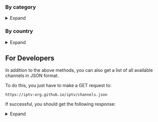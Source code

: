  ### By category
<details>
<summary>Expand</summary>
<br>
<!-- prettier-ignore -->
<table>
	<thead>
		<tr><th align="left">Category</th><th align="right">Channels</th><th align="left">Playlist</th></tr>
	</thead>
	<tbody>
		<tr><td align="left">Auto</td><td align="right">6</td><td align="left"><code>https://iptv-org.github.io/iptv/categories/auto.m3u</code></td></tr>
		<tr><td align="left">Business</td><td align="right">70</td><td align="left"><code>https://iptv-org.github.io/iptv/categories/business.m3u</code></td></tr>
		<tr><td align="left">Classic</td><td align="right">22</td><td align="left"><code>https://iptv-org.github.io/iptv/categories/classic.m3u</code></td></tr>
		<tr><td align="left">Comedy</td><td align="right">12</td><td align="left"><code>https://iptv-org.github.io/iptv/categories/comedy.m3u</code></td></tr>
		<tr><td align="left">Documentary</td><td align="right">35</td><td align="left"><code>https://iptv-org.github.io/iptv/categories/documentary.m3u</code></td></tr>
		<tr><td align="left">Education</td><td align="right">26</td><td align="left"><code>https://iptv-org.github.io/iptv/categories/education.m3u</code></td></tr>
		<tr><td align="left">Entertainment</td><td align="right">77</td><td align="left"><code>https://iptv-org.github.io/iptv/categories/entertainment.m3u</code></td></tr>
		<tr><td align="left">Family</td><td align="right">15</td><td align="left"><code>https://iptv-org.github.io/iptv/categories/family.m3u</code></td></tr>
		<tr><td align="left">Fashion</td><td align="right">12</td><td align="left"><code>https://iptv-org.github.io/iptv/categories/fashion.m3u</code></td></tr>
		<tr><td align="left">Food</td><td align="right">9</td><td align="left"><code>https://iptv-org.github.io/iptv/categories/food.m3u</code></td></tr>
		<tr><td align="left">General</td><td align="right">206</td><td align="left"><code>https://iptv-org.github.io/iptv/categories/general.m3u</code></td></tr>
		<tr><td align="left">Health</td><td align="right">0</td><td align="left"><code>https://iptv-org.github.io/iptv/categories/health.m3u</code></td></tr>
		<tr><td align="left">History</td><td align="right">4</td><td align="left"><code>https://iptv-org.github.io/iptv/categories/history.m3u</code></td></tr>
		<tr><td align="left">Hobby</td><td align="right">36</td><td align="left"><code>https://iptv-org.github.io/iptv/categories/hobby.m3u</code></td></tr>
		<tr><td align="left">Kids</td><td align="right">73</td><td align="left"><code>https://iptv-org.github.io/iptv/categories/kids.m3u</code></td></tr>
		<tr><td align="left">Legislative</td><td align="right">41</td><td align="left"><code>https://iptv-org.github.io/iptv/categories/legislative.m3u</code></td></tr>
		<tr><td align="left">Lifestyle</td><td align="right">17</td><td align="left"><code>https://iptv-org.github.io/iptv/categories/lifestyle.m3u</code></td></tr>
		<tr><td align="left">Local</td><td align="right">373</td><td align="left"><code>https://iptv-org.github.io/iptv/categories/local.m3u</code></td></tr>
		<tr><td align="left">Movies</td><td align="right">118</td><td align="left"><code>https://iptv-org.github.io/iptv/categories/movies.m3u</code></td></tr>
		<tr><td align="left">Music</td><td align="right">307</td><td align="left"><code>https://iptv-org.github.io/iptv/categories/music.m3u</code></td></tr>
		<tr><td align="left">News</td><td align="right">359</td><td align="left"><code>https://iptv-org.github.io/iptv/categories/news.m3u</code></td></tr>
		<tr><td align="left">Quiz</td><td align="right">1</td><td align="left"><code>https://iptv-org.github.io/iptv/categories/quiz.m3u</code></td></tr>
		<tr><td align="left">Religious</td><td align="right">238</td><td align="left"><code>https://iptv-org.github.io/iptv/categories/religious.m3u</code></td></tr>
		<tr><td align="left">Sci-Fi</td><td align="right">2</td><td align="left"><code>https://iptv-org.github.io/iptv/categories/sci-fi.m3u</code></td></tr>
		<tr><td align="left">Shop</td><td align="right">36</td><td align="left"><code>https://iptv-org.github.io/iptv/categories/shop.m3u</code></td></tr>
		<tr><td align="left">Sport</td><td align="right">137</td><td align="left"><code>https://iptv-org.github.io/iptv/categories/sport.m3u</code></td></tr>
		<tr><td align="left">Travel</td><td align="right">17</td><td align="left"><code>https://iptv-org.github.io/iptv/categories/travel.m3u</code></td></tr>
		<tr><td align="left">Weather</td><td align="right">4</td><td align="left"><code>https://iptv-org.github.io/iptv/categories/weather.m3u</code></td></tr>
		
	</tbody>
</table>

</details>


### By country

<details>
<summary>Expand</summary>
<br>

<!-- prettier-ignore -->
<table>
	<thead>
		<tr><th align="left">Country</th><th align="right">Channels</th><th align="left">Playlist</th></tr>
	</thead>
	<tbody>
	
		 
		<tr><td align="left">🇦🇸&nbsp;American Samoa</td><td align="right">7</td><td align="left" nowrap><code>https://iptv-org.github.io/iptv/countries/as.m3u</code></td></tr>
		
		 
		<tr><td align="left">🇦🇲&nbsp;Armenia</td><td align="right">43</td><td align="left" nowrap><code>https://iptv-org.github.io/iptv/countries/am.m3u</code></td></tr>
		 
		<tr><td align="left">🇦🇺&nbsp;Australia</td><td align="right">65</td><td align="left" nowrap><code>https://iptv-org.github.io/iptv/countries/au.m3u</code></td></tr>
		<tr><td align="left">🇦🇹&nbsp;Austria</td><td align="right">50</td><td align="left" nowrap><code>https://iptv-org.github.io/iptv/countries/at.m3u</code></td></tr>
		
		 
	 
		<tr><td align="left">🇧🇷&nbsp;Brazil</td><td align="right">83</td><td align="left" nowrap><code>https://iptv-org.github.io/iptv/countries/br.m3u</code></td></tr>
		<tr><td align="left">🇻🇬&nbsp;British Virgin Islands</td><td align="right">1</td><td align="left" nowrap><code>https://iptv-org.github.io/iptv/countries/vg.m3u</code></td></tr>
		 
		 
		 
		 
		<tr><td align="left">🇨🇦&nbsp;Canada</td><td align="right">65</td><td align="left" nowrap><code>https://iptv-org.github.io/iptv/countries/ca.m3u</code></td></tr>
		 
		 
		<tr><td align="left">🇨🇳&nbsp;China</td><td align="right">1049</td><td align="left" nowrap><code>https://iptv-org.github.io/iptv/countries/cn.m3u</code></td></tr>
		 
		 
		<tr><td align="left">🇩🇰&nbsp;Denmark</td><td align="right">24</td><td align="left" nowrap><code>https://iptv-org.github.io/iptv/countries/dk.m3u</code></td></tr>
		 
		<tr><td align="left">🇫🇮&nbsp;Finland</td><td align="right">14</td><td align="left" nowrap><code>https://iptv-org.github.io/iptv/countries/fi.m3u</code></td></tr>
		<tr><td align="left">🇫🇷&nbsp;France</td><td align="right">168</td><td align="left" nowrap><code>https://iptv-org.github.io/iptv/countries/fr.m3u</code></td></tr>
		<tr><td align="left">🇬🇫&nbsp;French Guiana</td><td align="right">8</td><td align="left" nowrap><code>https://iptv-org.github.io/iptv/countries/gf.m3u</code></td></tr>
		<tr><td align="left">🇵🇫&nbsp;French Polynesia</td><td align="right">7</td><td align="left" nowrap><code>https://iptv-org.github.io/iptv/countries/pf.m3u</code></td></tr>
		<tr><td align="left">🇹🇫&nbsp;French Southern Territories</td><td align="right">3</td><td align="left" nowrap><code>https://iptv-org.github.io/iptv/countries/tf.m3u</code></td></tr>
		
		<tr><td align="left">🇩🇪&nbsp;Germany</td><td align="right">219</td><td align="left" nowrap><code>https://iptv-org.github.io/iptv/countries/de.m3u</code></td></tr>
		
		 
		<tr><td align="left">🇭🇰&nbsp;Hong Kong</td><td align="right">17</td><td align="left" nowrap><code>https://iptv-org.github.io/iptv/countries/hk.m3u</code></td></tr>
		
	 
		
		<tr><td align="left">🌍&nbsp;International</td><td align="right">80</td><td align="left" nowrap><code>https://iptv-org.github.io/iptv/countries/int.m3u</code></td></tr>
		 
		<tr><td align="left">🇮🇹&nbsp;Italy</td><td align="right">184</td><td align="left" nowrap><code>https://iptv-org.github.io/iptv/countries/it.m3u</code></td></tr>
		
		<tr><td align="left">🇯🇵&nbsp;Japan</td><td align="right">55</td><td align="left" nowrap><code>https://iptv-org.github.io/iptv/countries/jp.m3u</code></td></tr>
		 
		 
		<tr><td align="left">🇲🇴&nbsp;Macao</td><td align="right">16</td><td align="left" nowrap><code>https://iptv-org.github.io/iptv/countries/mo.m3u</code></td></tr>
		 
		<tr><td align="left">🇲🇽&nbsp;Mexico</td><td align="right">44</td><td align="left" nowrap><code>https://iptv-org.github.io/iptv/countries/mx.m3u</code></td></tr>
		 
		<tr><td align="left">🇳🇱&nbsp;Netherlands</td><td align="right">71</td><td align="left" nowrap><code>https://iptv-org.github.io/iptv/countries/nl.m3u</code></td></tr>
		
		<tr><td align="left">🇳🇿&nbsp;New Zealand</td><td align="right">13</td><td align="left" nowrap><code>https://iptv-org.github.io/iptv/countries/nz.m3u</code></td></tr>
		 
		<tr><td align="left">🇰🇵&nbsp;North Korea</td><td align="right">8</td><td align="left" nowrap><code>https://iptv-org.github.io/iptv/countries/kp.m3u</code></td></tr>
		<tr><td align="left">🇲🇰&nbsp;North Macedonia</td><td align="right">17</td><td align="left" nowrap><code>https://iptv-org.github.io/iptv/countries/mk.m3u</code></td></tr>
		
		<tr><td align="left">🇳🇴&nbsp;Norway</td><td align="right">17</td><td align="left" nowrap><code>https://iptv-org.github.io/iptv/countries/no.m3u</code></td></tr>
		
		
		 
		<tr><td align="left">🇵🇱&nbsp;Poland</td><td align="right">46</td><td align="left" nowrap><code>https://iptv-org.github.io/iptv/countries/pl.m3u</code></td></tr>
		<tr><td align="left">🇵🇹&nbsp;Portugal</td><td align="right">34</td><td align="left" nowrap><code>https://iptv-org.github.io/iptv/countries/pt.m3u</code></td></tr>
		
	
		
		<tr><td align="left">🇷🇺&nbsp;Russia</td><td align="right">388</td><td align="left" nowrap><code>https://iptv-org.github.io/iptv/countries/ru.m3u</code></td></tr>

		<tr><td align="left">🇸🇦&nbsp;Saudi Arabia</td><td align="right">85</td><td align="left" nowrap><code>https://iptv-org.github.io/iptv/countries/sa.m3u</code></td></tr>

		<tr><td align="left">🇸🇬&nbsp;Singapore</td><td align="right">12</td><td align="left" nowrap><code>https://iptv-org.github.io/iptv/countries/sg.m3u</code></td></tr>
 
		 
		
		<tr><td align="left">🇿🇦&nbsp;South Africa</td><td align="right">5</td><td align="left" nowrap><code>https://iptv-org.github.io/iptv/countries/za.m3u</code></td></tr>
		<tr><td align="left">🇰🇷&nbsp;South Korea</td><td align="right">47</td><td align="left" nowrap><code>https://iptv-org.github.io/iptv/countries/kr.m3u</code></td></tr>
		<tr><td align="left">🇸🇸&nbsp;South Sudan</td><td align="right">3</td><td align="left" nowrap><code>https://iptv-org.github.io/iptv/countries/ss.m3u</code></td></tr>
		<tr><td align="left">🇸🇵&nbsp;SP</td><td align="right">1</td><td align="left" nowrap><code>https://iptv-org.github.io/iptv/countries/sp.m3u</code></td></tr>
		<tr><td align="left">🇪🇸&nbsp;Spain</td><td align="right">163</td><td align="left" nowrap><code>https://iptv-org.github.io/iptv/countries/es.m3u</code></td></tr>
		
	
		
		<tr><td align="left">🇸🇪&nbsp;Sweden</td><td align="right">28</td><td align="left" nowrap><code>https://iptv-org.github.io/iptv/countries/se.m3u</code></td></tr>
		<tr><td align="left">🇨🇭&nbsp;Switzerland</td><td align="right">111</td><td align="left" nowrap><code>https://iptv-org.github.io/iptv/countries/ch.m3u</code></td></tr>
		
		
		<tr><td align="left">🇹🇼&nbsp;Taiwan</td><td align="right">69</td><td align="left" nowrap><code>https://iptv-org.github.io/iptv/countries/tw.m3u</code></td></tr>
		 
		 
		<tr><td align="left">🇹🇭&nbsp;Thailand</td><td align="right">25</td><td align="left" nowrap><code>https://iptv-org.github.io/iptv/countries/th.m3u</code></td></tr>
		
		
		  
		<tr><td align="left">🇦🇪&nbsp;United Arab Emirates</td><td align="right">67</td><td align="left" nowrap><code>https://iptv-org.github.io/iptv/countries/ae.m3u</code></td></tr>
		<tr><td align="left">🇬🇧&nbsp;United Kingdom</td><td align="right">120</td><td align="left" nowrap><code>https://iptv-org.github.io/iptv/countries/uk.m3u</code></td></tr>
		<tr><td align="left">🇺🇸&nbsp;United States</td><td align="right">1577</td><td align="left" nowrap><code>https://iptv-org.github.io/iptv/countries/us.m3u</code></td></tr>
 
	</tbody>
</table>

</details>

## For Developers

In addition to the above methods, you can also get a list of all available channels in JSON format.

To do this, you just have to make a GET request to:

```
https://iptv-org.github.io/iptv/channels.json
```

If successful, you should get the following response:

<details>
<summary>Expand</summary>
<br>
  
```
[
  ...
  {
    "name": "CNN",
    "logo": "https://i.imgur.com/ilZJT5s.png",
    "url": "http://ott-cdn.ucom.am/s27/index.m3u8",
    "category": "News",
    "languages": [
      {
        "code": "eng",
        "name": "English"
      }
    ],
    "countries": [
      {
        "code": "us",
        "name": "United States"
      },
      {
        "code": "ca",
        "name": "Canada"
      }
    ],
    "tvg": {
      "id": "cnn.us",
      "name": "CNN",
      "url": "http://epg.streamstv.me/epg/guide-usa.xml.gz"
    }
  },
  ...
]
```
</details>


 
